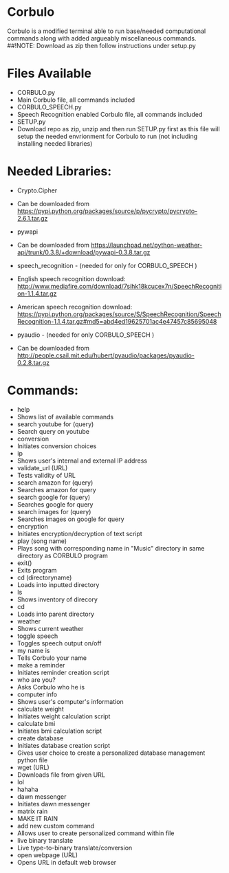 # Corbulo
Corbulo is a modified terminal able to run base/needed computational commands along with added argueably miscellaneous commands.
##!NOTE: Download as zip then follow instructions under setup.py
# Files Available
- CORBULO.py
 - Main Corbulo file, all commands included
- CORBULO_SPEECH.py
 - Speech Recognition enabled Corbulo file, all commands included
- SETUP.py
 - Download repo as zip, unzip and then run SETUP.py first as this file will setup the needed envrionment for Corbulo to run (not including installing needed libraries)


# Needed Libraries: 
- Crypto.Cipher

 - Can be downloaded from https://pypi.python.org/packages/source/p/pycrypto/pycrypto-2.6.1.tar.gz
- pywapi

 - Can be downloaded from https://launchpad.net/python-weather-api/trunk/0.3.8/+download/pywapi-0.3.8.tar.gz
- speech_recognition - (needed for only for CORBULO_SPEECH )

 - English speech recognition download: http://www.mediafire.com/download/7sihk18kcucex7n/SpeechRecognition-1.1.4.tar.gz

 - American speech recognition download: https://pypi.python.org/packages/source/S/SpeechRecognition/SpeechRecognition-1.1.4.tar.gz#md5=abd4ed19625701ac4e47457c85695048
- pyaudio - (needed for only CORBULO_SPEECH )

 - Can be downloaded from http://people.csail.mit.edu/hubert/pyaudio/packages/pyaudio-0.2.8.tar.gz

# Commands:
- help
 - Shows list of available commands
- search youtube for (query)
 - Search query on youtube
- conversion
 - Initiates conversion choices
- ip
 - Shows user's internal and external IP address
- validate_url (URL)
 - Tests validity of URL
- search amazon for (query)
 - Searches amazon for query
- search google for (query)
 - Searches google for query
- search images for (query)
 - Searches images on google for query
- encryption
 - Initiates encryption/decryption of text script
- play (song name)
 - Plays song with corresponding name in "Music" directory in same directory as CORBULO program
- exit()
 - Exits program
- cd (directoryname) 
 - Loads into inputted directory
- ls
 - Shows inventory of direcory
- cd
 - Loads into parent directory
- weather
 - Shows current weather
- toggle speech
 - Toggles speech output on/off
- my name is <your name>
 - Tells Corbulo your name
- make a reminder
 - Initiates reminder creation script
- who are you?
 - Asks Corbulo who he is
- computer info
 - Shows user's computer's information
- calculate weight
 - Initiates weight calculation script
- calculate bmi
 - Initiates bmi calculation script
- create database
 - Initiates database creation script
  - Gives user choice to create a personalized database management python file
- wget (URL)
 - Downloads file from given URL
- lol
 - hahaha
- dawn messenger
 - Initiates dawn messenger
- matrix rain
 - MAKE IT RAIN
- add new custom command
 - Allows user to create personalized command within file
- live binary translate
 - Live type-to-binary translate/conversion
- open webpage (URL)
 - Opens URL in default web browser
